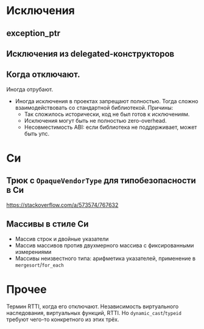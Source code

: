 # Исключения
## exception_ptr

## Исключения из delegated-конструкторов

## Когда отключают.
Иногда отрубают.
* Иногда исключения в проектах запрещают полностью.
  Тогда сложно взаимодействовать со стандартной библиотекой.
  Причины:
  * Так сложилось исторически, код не был готов к исключениям.
  * Исключения могут быть не полностью zero-overhead.
  * Несовместимость ABI: если библиотека не поддерживает, может быть упс.

# Си
## Трюк с `OpaqueVendorType` для типобезопасности в Си
https://stackoverflow.com/a/573574/767632

## Массивы в стиле Си
* Массив строк и двойные указатели
* Массив массивов против двухмерного массива с фиксированными измерениями
* Массивы неизвестного типа: арифметика указателей, применение в `mergesort`/`for_each`

# Прочее
Термин RTTI, когда его отключают.
Независимость виртуального наследования, виртуальных функций, RTTI. Но `dynamic_cast`/`typeid` требуют чего-то конкретного из этих трёх.

